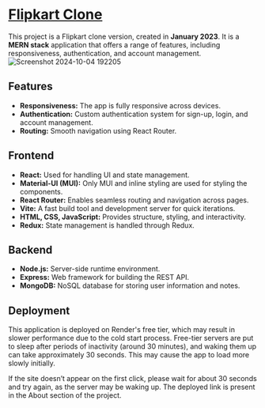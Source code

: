 # [Flipkart Clone](https://flipkart2023.onrender.com)

This project is a Flipkart clone version, created in **January 2023**. It is a **MERN stack** application that offers a range of features, including responsiveness, authentication, and account management.
![Screenshot 2024-10-04 192205](https://github.com/user-attachments/assets/82fae95d-7622-4573-8d87-e3d5e508cdb6)

## Features

- **Responsiveness:** The app is fully responsive across devices.
- **Authentication:** Custom authentication system for sign-up, login, and account management.
- **Routing:** Smooth navigation using React Router.

## Frontend

- **React:** Used for handling UI and state management.
- **Material-UI (MUI):** Only MUI and inline styling are used for styling the components.
- **React Router:** Enables seamless routing and navigation across pages.
- **Vite:** A fast build tool and development server for quick iterations.
- **HTML, CSS, JavaScript:** Provides structure, styling, and interactivity.
- **Redux:** State management is handled through Redux.

## Backend
- **Node.js:** Server-side runtime environment.
- **Express:** Web framework for building the REST API.
- **MongoDB:** NoSQL database for storing user information and notes.
  
## Deployment
This application is deployed on Render's free tier, which may result in slower performance due to the cold start process. Free-tier servers are put to sleep after periods of inactivity (around 30 minutes), and waking them up can take approximately 30 seconds. This may cause the app to load more slowly initially.

If the site doesn’t appear on the first click, please wait for about 30 seconds and try again, as the server may be waking up.
The deployed link is present in the About section of the project.

